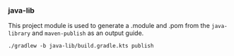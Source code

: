 ### java-lib

This project module is used to generate a .module and .pom from
the `java-library` and `maven-publish` as an output guide.

`./gradlew -b java-lib/build.gradle.kts publish`